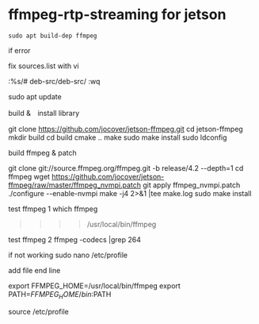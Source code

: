 # ffmpeg-rtp-streaming for jetson


```
sudo apt build-dep ffmpeg
```

if error

fix sources.list with vi

  :%s/# deb-src/deb-src/
  :wq

  sudo apt update


build &　install library

git clone https://github.com/jocover/jetson-ffmpeg.git
cd jetson-ffmpeg
mkdir build
cd build
cmake ..
make
sudo make install
sudo ldconfig

build ffmpeg & patch

git clone git://source.ffmpeg.org/ffmpeg.git -b release/4.2 --depth=1
cd ffmpeg
wget https://github.com/jocover/jetson-ffmpeg/raw/master/ffmpeg_nvmpi.patch
git apply ffmpeg_nvmpi.patch
./configure --enable-nvmpi
make -j4 2>&1 |tee make.log
sudo make install

test ffmpeg 1
which ffmpeg
>>>>/usr/local/bin/ffmpeg

test ffmpeg 2
ffmpeg -codecs |grep 264

if not working
sudo nano /etc/profile

add file end line

export FFMPEG_HOME=/usr/local/bin/ffmpeg
export PATH=$FFMPEG_HOME/bin:$PATH

source /etc/profile
